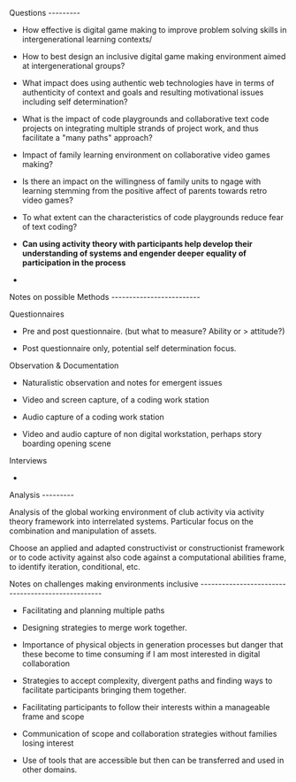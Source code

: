 Questions ---------

-   How effective is digital game making to improve problem solving skills in intergenerational learning contexts/

-   How to best design an inclusive digital game making environment aimed at intergenerational groups?

-   What impact does using authentic web technologies have in terms of authenticity of context and goals and resulting motivational issues including self determination?

-   What is the impact of code playgrounds and collaborative text code projects on integrating multiple strands of project work, and thus facilitate a "many paths" approach?

-   Impact of family learning environment on collaborative video games making?

-   Is there an impact on the willingness of family units to ngage with learning stemming from the positive affect of parents towards retro video games?

-   To what extent can the characteristics of code playgrounds reduce fear of text coding?

-   **Can using activity theory with participants help develop their understanding of systems and engender deeper equality of participation in the process**

-   

Notes on possible Methods -------------------------

Questionnaires

-   Pre and post questionnaire. (but what to measure? Ability or  > attitude?)

-   Post questionnaire only, potential self determination focus.

Observation & Documentation

-   Naturalistic observation and notes for emergent issues

-   Video and screen capture, of a coding work station

-   Audio capture of a coding work station

-   Video and audio capture of non digital workstation, perhaps story boarding opening scene

Interviews

-   

Analysis  ---------

Analysis of the global working environment of club activity via activity theory framework into interrelated systems. Particular focus on the combination and manipulation of assets.

Choose an applied and adapted constructivist or constructionist framework or to code activity against also code against a computational abilities frame, to identify iteration, conditional, etc.

Notes on challenges making environments inclusive  --------------------------------------------------

-   Facilitating and planning multiple paths

-   Designing strategies to merge work together.

-   Importance of physical objects in generation processes but danger that these become to time consuming if I am most interested in digital collaboration

-   Strategies to accept complexity, divergent paths and finding ways to facilitate participants bringing them together.

-   Facilitating participants to follow their interests within a manageable frame and scope

-   Communication of scope and collaboration strategies without families losing interest

-   Use of tools that are accessible but then can be transferred and used in other domains.
